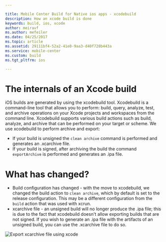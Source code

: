 ```yaml
---

title: Mobile Center Build for Native ios apps - xcodebuild
description: How an xcode build is done
keywords: build, ios, xcode
author: meiravf
ms.author: mefeiler
ms.date: 04/25/2017
ms.topic: article
ms.assetid: 29111bf4-52a2-41e0-9aa3-d40f728b443a
ms.service: mobile-center
ms.custom: build
ms.tgt_pltfrm: ios

---
```


# The internals of an Xcode build 
iOS builds are generated by using the xcodebuild tool. Xcodebuild is a command-line tool that allows you to perform: build, query, analyze, test, and archive operations on your Xcode projects and workspaces from the command line. Xcodebuild supports various build actions such as build, analyze, and archive that can be performed on your target or scheme.
We use xcodebuild to perform archive and export:
* If your build is unsigned the `clean archive` command is performed and generates an .xcarchive file.
* If your build is signed, after archiving the build the command `exportArchive` is performed and generates an .ipa file.


# What has changed?

* Build configuration has changed - with the move to xcodebuild, we changed the build action to `clean archive`, which by default is set to the release          configuration. This may be a different configuration from the `build` action that was used with xcrun.
* xcarchive file - an unsigned build will no longer produce the .ipa file; this is due to the fact that xcodebuild doesn't allow exporting builds that are not signed. If you wish to generate an .ipa file with the artifacts of an unsigned build, you can use the .xcarchive file to do so.

![Export xcarchive file using xcode][export-xcode–xcarchive-organizer]

[export-xcode–xcarchive-organizer]: ~/build/images/export-xcode–xcarchive-organizer.png "Exporting an xcrchive file using Xcode Archives organizer"